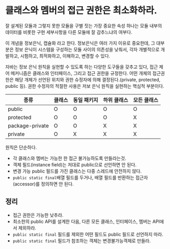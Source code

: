 # 클래스와 멤버의 접근 권한은 최소화하라.
잘 설계된 모듈과 그렇지 못한 모듈을 구별 짓는 가장 중요한 속성 하나는 모듈 내부의 데이터를 비롯한 구현 세부사항을 다른 모듈에 잘 감추느냐의 여부다.

이 개념을 정보은닉, 캡슐화 라고 한다. 정보은닉은 여러 가지 이유로 중요한데, 그 대부분은 정보 은닉이 시스템을 구성하는 모듈 사이의 의존성을 낮춰서, 각자 개별적으로 개발하고, 시험하고, 최적화하고, 이해하고, 변경할 수 있다.

자바는 정보 은닉 원칙을 실현할 수 있도록 하는 다양한 도구들을 갖추고 있다, 접근 제어 메커니즘은 클래스와 인터페이스, 그리고 접근 권한을 규정한다. 어떤 개체의 접근권한은 해당 개체가 선언된 위치와 권한 슈정자에 의해 결정된다.(private, protected, public 등). 권한 수정자의 적절한 사용은 저보 은닉 원칙을 실현하는 핵심적 부분이다.

종류|클래스|동일 패키지|하위 클래스|모든 클래스 
-|-|-|-|-
public|O|O|O|O|
protected|O|O|O|X
package-private|O|O|X|X
private|O|X|X|X

원칙은 단순하다. 
* 각 클래스와 멤버는 가능한 한 접근 불가능하도록 만들라는것.
* 객체 필드(instance field)는 저대로 public으로 선언하면 안 된다.
* 변경 가능 public 필드를 가진 클래스는 다중 스레드에 안전하지 않다.
* `public static final`배열 필드를 두거나, 배열 필드를 반환하는 접근자(accessor)를 정의하면 안 된다.

## 정리
* 접근 권한은 가능한 낮추라.
* 최소한의 public API를 설계한 다음, 다른 모든 클래스, 인터페이스, 멤버는 API에서 제외하라.
* `public static final` 필드를 제외한 어떤 필드도 public 필드로 선언하지 마라.
* `public static final` 필드가 참조하는 객체는 변경불가능객체로 만들라.